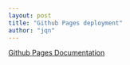 ```yaml
---
layout: post
title: "Github Pages deployment"
author: "jqn"
---
```


[Github Pages Documentation](https://docs.github.com/en/pages)